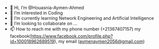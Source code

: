 - 👋 Hi, I’m @Houasnia-Aymen-Ahmed
- 👀 I’m interested in Coding
- 🌱 I’m currently learning Network Engineering and Artificial Intelligence
- 💞️ I’m looking to collaborate on ...
- 📫 How to reach me with my phone number (+21367407157) my facebook(https://www.facebook.com/profile.php?id=100018962689519), my email (aymenaymen2056@gmail.com)

<!---
Houasnia-Aymen-Ahmed/Houasnia-Aymen-Ahmed is a ✨ special ✨ repository because its `README.md` (this file) appears on your GitHub profile.
You can click the Preview link to take a look at your changes.
--->
